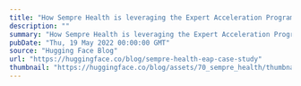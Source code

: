 ```yaml
---
title: "How Sempre Health is leveraging the Expert Acceleration Program to accelerate their ML roadmap"
description: ""
summary: "How Sempre Health is leveraging the Expert Acceleration Program to accelerate their ML roadmap 👋 Hel..."
pubDate: "Thu, 19 May 2022 00:00:00 GMT"
source: "Hugging Face Blog"
url: "https://huggingface.co/blog/sempre-health-eap-case-study"
thumbnail: "https://huggingface.co/blog/assets/70_sempre_health/thumbnail.jpg"
---
```


